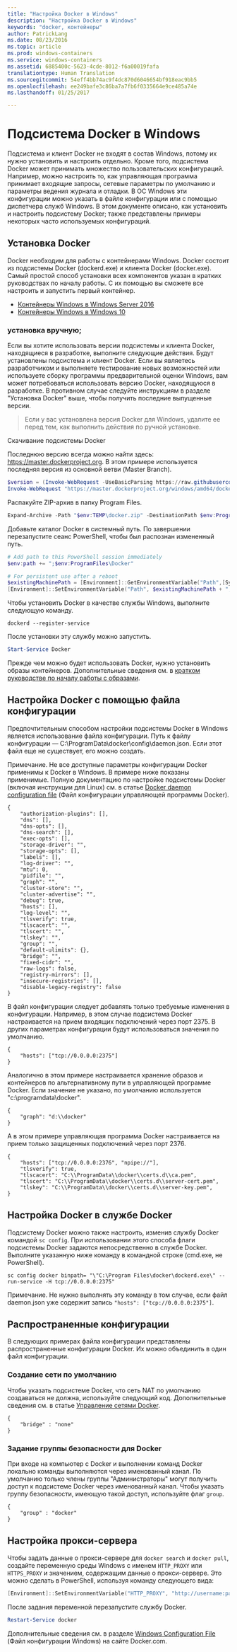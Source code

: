 ```yaml
---
title: "Настройка Docker в Windows"
description: "Настройка Docker в Windows"
keywords: "docker, контейнеры"
author: PatrickLang
ms.date: 08/23/2016
ms.topic: article
ms.prod: windows-containers
ms.service: windows-containers
ms.assetid: 6885400c-5623-4cde-8012-f6a00019fafa
translationtype: Human Translation
ms.sourcegitcommit: 54eff4bb74ac9f4dc870d6046654bf918eac9bb5
ms.openlocfilehash: ee249bafe3c86ba7a7fb6f0335664e9ce485a74e
ms.lasthandoff: 01/25/2017

---
```


# Подсистема Docker в Windows

Подсистема и клиент Docker не входят в состав Windows, потому их нужно установить и настроить отдельно. Кроме того, подсистема Docker может принимать множество пользовательских конфигураций. Например, можно настроить то, как управляющая программа принимает входящие запросы, сетевые параметры по умолчанию и параметры ведения журнала и отладки. В ОС Windows эти конфигурации можно указать в файле конфигурации или с помощью диспетчера служб Windows. В этом документе описано, как установить и настроить подсистему Docker; также представлены примеры некоторых часто используемых конфигураций.


## Установка Docker
Docker необходим для работы с контейнерами Windows. Docker состоит из подсистемы Docker (dockerd.exe) и клиента Docker (docker.exe). Самый простой способ установки всех компонентов указан в кратких руководствах по началу работы. С их помощью вы сможете все настроить и запустить первый контейнер. 

* [Контейнеры Windows в Windows Server 2016](../quick-start/quick-start-windows-server.md)
* [Контейнеры Windows в Windows 10](../quick-start/quick-start-windows-10.md)


### установка вручную;
Если вы хотите использовать версии подсистемы и клиента Docker, находящиеся в разработке, выполните следующие действия. Будут установлены подсистема и клиент Docker. Если вы являетесь разработчиком и выполняете тестирование новых возможностей или используете сборку программы предварительной оценки Windows, вам может потребоваться использовать версию Docker, находящуюся в разработке. В противном случае следуйте инструкциям в разделе "Установка Docker" выше, чтобы получить последние выпущенные версии.

> Если у вас установлена версия Docker для Windows, удалите ее перед тем, как выполнить действия по ручной установке. 

Скачивание подсистемы Docker

Последнюю версию всегда можно найти здесь: https://master.dockerproject.org. В этом примере используется последняя версия из основной ветви (Master Branch). 

```powershell
$version = (Invoke-WebRequest -UseBasicParsing https://raw.githubusercontent.com/docker/docker/master/VERSION).Content.Trim()
Invoke-WebRequest "https://master.dockerproject.org/windows/amd64/docker-$($version).zip" -OutFile "$env:TEMP\docker.zip" -UseBasicParsing
```

Распакуйте ZIP-архив в папку Program Files.

```powershell
Expand-Archive -Path "$env:TEMP\docker.zip" -DestinationPath $env:ProgramFiles
```

Добавьте каталог Docker в системный путь. По завершении перезапустите сеанс PowerShell, чтобы был распознан измененный путь.

```powershell
# Add path to this PowerShell session immediately
$env:path += ";$env:ProgramFiles\Docker"

# For persistent use after a reboot
$existingMachinePath = [Environment]::GetEnvironmentVariable("Path",[System.EnvironmentVariableTarget]::Machine)
[Environment]::SetEnvironmentVariable("Path", $existingMachinePath + ";$env:ProgramFiles\Docker", [EnvironmentVariableTarget]::Machine)
```

Чтобы установить Docker в качестве службы Windows, выполните следующую команду.

```none
dockerd --register-service
```

После установки эту службу можно запустить.

```powershell
Start-Service Docker
```

Прежде чем можно будет использовать Docker, нужно установить образы контейнеров. Дополнительные сведения см. в [кратком руководстве по началу работы с образами](../quick-start/quick-start-images.md).

## Настройка Docker с помощью файла конфигурации

Предпочтительным способом настройки подсистемы Docker в Windows является использование файла конфигурации. Путь к файлу конфигурации — C:\ProgramData\docker\config\daemon.json. Если этот файл еще не существует, его можно создать.

Примечание. Не все доступные параметры конфигурации Docker применимы к Docker в Windows. В примере ниже показаны применимые. Полную документацию по настройке подсистемы Docker (включая инструкции для Linux) см. в статье [Docker daemon configuration file](https://docs.docker.com/engine/reference/commandline/dockerd/#/windows-configuration-file) (Файл конфигурации управляющей программы Docker).

```none
{
    "authorization-plugins": [],
    "dns": [],
    "dns-opts": [],
    "dns-search": [],
    "exec-opts": [],
    "storage-driver": "",
    "storage-opts": [],
    "labels": [],
    "log-driver": "", 
    "mtu": 0,
    "pidfile": "",
    "graph": "",
    "cluster-store": "",
    "cluster-advertise": "",
    "debug": true,
    "hosts": [],
    "log-level": "",
    "tlsverify": true,
    "tlscacert": "",
    "tlscert": "",
    "tlskey": "",
    "group": "",
    "default-ulimits": {},
    "bridge": "",
    "fixed-cidr": "",
    "raw-logs": false,
    "registry-mirrors": [],
    "insecure-registries": [],
    "disable-legacy-registry": false
}
```

В файл конфигурации следует добавлять только требуемые изменения в конфигурации. Например, в этом случае подсистема Docker настраивается на прием входящих подключений через порт 2375. В других параметрах конфигурации будут использоваться значения по умолчанию.

```none
{
    "hosts": ["tcp://0.0.0.0:2375"]
}
```

Аналогично в этом примере настраивается хранение образов и контейнеров по альтернативному пути в управляющей программе Docker. Если значение не указано, по умолчанию используется "c:\programdata\docker".

```none
{    
    "graph": "d:\\docker"
}
```

А в этом примере управляющая программа Docker настраивается на прием только защищенных подключений через порт 2376.

```none
{
    "hosts": ["tcp://0.0.0.0:2376", "npipe://"],
    "tlsverify": true,
    "tlscacert": "C:\\ProgramData\\docker\\certs.d\\ca.pem",
    "tlscert": "C:\\ProgramData\\docker\\certs.d\\server-cert.pem",
    "tlskey": "C:\\ProgramData\\docker\\certs.d\\server-key.pem",
}
```

## Настройка Docker в службе Docker

Подсистему Docker можно также настроить, изменив службу Docker командой `sc config`. При использовании этого способа флаги подсистемы Docker задаются непосредственно в службе Docker. Выполните указанную ниже команду в командной строке (cmd.exe, не PowerShell).


```none
sc config docker binpath= "\"C:\Program Files\docker\dockerd.exe\" --run-service -H tcp://0.0.0.0:2375"
```

Примечание. Не нужно выполнять эту команду в том случае, если файл daemon.json уже содержит запись `"hosts": ["tcp://0.0.0.0:2375"]`.

## Распространенные конфигурации

В следующих примерах файла конфигурации представлены распространенные конфигурации Docker. Их можно объединить в один файл конфигурации.

### Создание сети по умолчанию 

Чтобы указать подсистеме Docker, что сеть NAT по умолчанию создаваться не должна, используйте следующий код. Дополнительные сведения см. в статье [Управление сетями Docker](../manage-containers/container-networking.md).

```none
{
    "bridge" : "none"
}
```

### Задание группы безопасности для Docker

При входе на компьютер с Docker и выполнении команд Docker локально команды выполняются через именованный канал. По умолчанию только члены группы "Администраторы" могут получить доступ к подсистеме Docker через именованный канал. Чтобы указать группу безопасности, имеющую такой доступ, используйте флаг `group`.

```none
{
    "group" : "docker"
}
```

## Настройка прокси-сервера

Чтобы задать данные о прокси-сервере для `docker search` и `docker pull`, создайте переменную среды Windows с именем `HTTP_PROXY` или `HTTPS_PROXY` и значением, содержащим данные о прокси-сервере. Это можно сделать в PowerShell, используя команду следующего вида:

```powershell
[Environment]::SetEnvironmentVariable("HTTP_PROXY", "http://username:password@proxy:port/", [EnvironmentVariableTarget]::Machine)
```

После задания переменной перезапустите службу Docker.

```powershell
Restart-Service docker
```

Дополнительные сведения см. в разделе [Windows Configuration File](https://docs.docker.com/engine/reference/commandline/dockerd/#/windows-configuration-file) (Файл конфигурации Windows) на сайте Docker.com.


